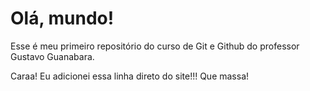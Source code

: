 # Olá, mundo!
 
 Esse é meu primeiro repositório do curso de Git e Github do professor Gustavo Guanabara.
 
 Caraa! Eu adicionei essa linha direto do site!!! Que massa!
